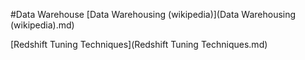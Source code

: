 #Data Warehouse
[Data Warehousing (wikipedia)](Data Warehousing (wikipedia).md)

[Redshift Tuning Techniques](Redshift Tuning Techniques.md)

